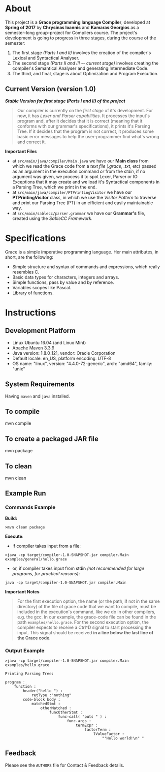 # About

  This project is a **Grace programming language Compiler**, developed at **Spring of 2017** by
  **Chrysinas Ioannis** and **Kamaras Georgios** as a semester-long group-project for Compilers course.
  The project's development is going to progress in three stages, during the course of the semester:
  1. The first stage _(Parts I and II)_ involves the creation of the compiler's Lexical and Syntactical Analyser.
  2. The second stage _(Parts II and III -- current stage)_ involves creating the compiler's Semantical Analyser and generating Intermediate Code.
  3. The third, and final, stage is about Optimization and Program Execution.

## Current Version (version 1.0)

  ***Stable Version for first stage _(Parts I and II)_ of the project***
  >Our compiler is currently on the *first stage* of it's development. For now, it has *Lexer and Parser capabilities*.
  It processes the input's program and, after it decides that it is correct (meaning that it conforms with our grammar's
  specifications), it prints it's Parsing Tree. If it decides that the program is not correct, it produces some
  basic error messages to help the user-programmer find what's wrong and correct it.
  
  **Important Files**
  * at ```src/main/java/compiler/Main.java``` we have our **Main class** from which we read the Grace code from a
  *text file* (*.grace*, *.txt*, etc) passed as an argument in the execution command *or* from the *stdin*, if no
  argument was given, we process it to spot Lexer, Parser or IO Exceptions that it may create and we load it's
  Syntactical components in a Parsing Tree, which we print in the end.
  * at ```src/main/java/compiler/PTPrintingVisitor``` we have our **PTPrintingVisitor** class, in which
  we use the *Visitor Pattern* to traverse and print our Parsing Tree (PT) in an efficient and easily maintainable way.
  * at ```src/main/sablecc/parser.grammar``` we have our **Grammar's** file, created using the *SableCC Framework*.

# Specifications

  Grace is a simple imperative programming language. Her main attributes, in short, are the following:
  * Simple structure and syntax of commands and expressions, which really resembles C.
  * Basic data types for characters, integers and arrays.
  * Simple functions, pass by value and by reference.
  * Variables scopes like Pascal.
  * Library of functions.

# Instructions

## Development Platform

   * Linux Ubuntu 16.04 (and Linux Mint)
   * Apache Maven 3.3.9
   * Java version: 1.8.0_121, vendor: Oracle Corporation
   * Default locale: en_US, platform encoding: UTF-8
   * OS name: "linux", version: "4.4.0-72-generic", arch: "amd64", family: "unix"

## System Requirements

   Having ```maven``` and ```java``` installed.

## To compile

   mvn compile

## To create a packaged JAR file

   mvn package

## To clean

   mvn clean
   
## Example Run

### Commands Example

   **Build:**
   
   ```>mvn clean package```
   
   **Execute:**
   
   * If compiler takes input from a file:
   
   ```>java -cp target/compiler-1.0-SNAPSHOT.jar compiler.Main examples/general/hello.grace ```
   
   * or, if compiler takes input from stdin *(not recommended for large programs, for practical reasons)*:
   
   ```java -cp target/compiler-1.0-SNAPSHOT.jar compiler.Main```
    
   **Important Notes**
   >For the first execution option, the name (or the path, if not in the same directory) of the file of grace code that
   we want to compile, must be included in the execution's command, like we do in other compilers, e.g. the gcc. In our
   example, the grace-code file can be found in the path ```examples/hello.grace```.
   >For the second execution option, the compiler expects to receive a Ctrl^D signal to start processing the input. This
   signal should be received **in a line below the last line of the Grace code**.
   
### Output Example

   ```
   >java -cp target/compiler-1.0-SNAPSHOT.jar compiler.Main examples/hello.grace 
   
   Printing Parsing Tree:
   
   program :
       function :
           header("hello ") :
               retType :"nothing"
           code-block body :
               matchedStmt :
                   otherMatched :
                       funcOtherStmt :
                           func-call( "puts " ) :
                               func-args :
                                   termExpr :
                                       factorTerm :
                                           lValueFactor :
                                               ""Hello world!\n" "
   ```

## Feedback

  Please see the ```AUTHORS``` file for Contact & Feedback details.